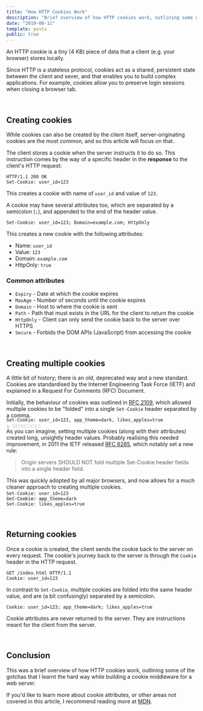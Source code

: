 ```yaml
---
title: "How HTTP Cookies Work"
description: "Brief overview of how HTTP cookies work, outlining some of the gotchas that I learnt the hard way while creating a cookie middleware"
date: "2019-08-11"
template: posts
public: true
---
```


An HTTP cookie is a tiny (4 KB) piece of data that a client (e.g. your browser)
stores locally.

Since HTTP is a stateless protocol, cookies act as a shared, persistent state
between the client and sever, and that enables you to build complex applications.
For example, cookies allow you to preserve login sessions when closing a
browser tab.

<br>

## Creating cookies

While cookies can also be created by the client itself, server-originating
cookies are the most common, and so this article will focus on that.

The client stores a cookie when the server instructs it to do so.
This instruction comes by the way of a specific header in the **response**
to the client's HTTP request:

```http
HTTP/1.1 200 OK
Set-Cookie: user_id=123
```

This creates a cookie with name of `user_id` and value of `123`.

A cookie may have several attributes too, which are separated by a
semicolon (`;`), and appended to the end of the header value.

```http
Set-Cookie: user_id=123; Domain=example.com; HttpOnly
```

This creates a new cookie with the following attributes:

* Name: `user_id`
* Value: `123`
* Domain: `example.com`
* HttpOnly: `true`

### Common attributes

* `Expiry` - Date at which the cookie expires
* `MaxAge` - Number of seconds until the cookie expires
* `Domain` - Host to where the cookie is sent
* `Path` - Path that must exists in the URL for the client to return the cookie
* `HttpOnly` - Client can only send the cookie back to the server over HTTPS
* `Secure` - Forbids the DOM APIs (JavaScript) from accessing the cookie

<br>

## Creating multiple cookies

A little bit of history; there is an old, deprecated way and a new standard.
Cookies are standardised by the Internet Engineering Task Force (IETF)
and explained in a Request For Comments (RFC) Document.

Initially, the behaviour of cookies was outlined in
[RFC 2109](https://tools.ietf.org/html/rfc2109), which allowed multiple cookies
to be "folded" into a single `Set-Cookie` header separated by a comma.

<small style="color:#ccc; margin-bottom:-45px; display:block">❌ &nbsp;DEPRECATED</small>

```http
Set-Cookie: user_id=123, app_theme=dark, likes_apples=true
```

As you can imagine, setting multiple cookies (along with their attributes)
created long, unsightly header values. Probably realising this needed
improvement, in 2011 the IETF released [RFC 6265](https://tools.ietf.org/html/rfc6265),
which notably set a new rule:

> Origin servers SHOULD NOT fold multiple Set-Cookie header fields into a single header field.

This was quickly adopted by all major browsers, and now allows for a much
cleaner approach to creating multiple cookies.

<small style="color:#ccc; margin-bottom:-45px; display:block">✔️ &nbsp;The correct way</small>

```http
Set-Cookie: user_id=123
Set-Cookie: app_theme=dark
Set-Cookie: likes_apples=true
```

<br>

## Returning cookies

Once a cookie is created, the client sends the cookie back to the server on
every request. The cookie's journey back to the server is through the `Cookie`
header in the HTTP request.

```http
GET /index.html HTTP/1.1
Cookie: user_id=123
```

In contrast to `Set-Cookie`, multiple cookies are folded into the same
header value, and are (a bit confusingly) separated by a semicolon.

```http
Cookie: user_id=123; app_theme=dark; likes_apples=true
```

Cookie attributes are never returned to the server. They are instructions meant
for the client from the server.

<br>

## Conclusion

This was a brief overview of how HTTP cookies work, outlining some of the gotchas
that I learnt the hard way while building a cookie middleware for a web server.

If you'd like to learn more about cookie attributes, or other areas not covered
in this article, I recommend reading more at [MDN](https://developer.mozilla.org/en-US/docs/Web/HTTP/Cookies).
